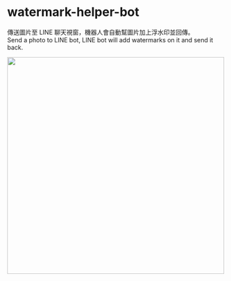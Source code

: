 # watermark-helper-bot

傳送圖片至 LINE 聊天視窗，機器人會自動幫圖片加上浮水印並回傳。  
Send a photo to LINE bot, LINE bot will add watermarks on it and send it back.

<image src="https://i.imgur.com/N2lOexq.jpg" width="500">
